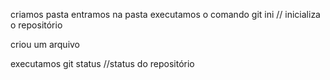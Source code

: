 criamos pasta
entramos na pasta
executamos o comando git ini // inicializa o repositório

criou um arquivo 

executamos git status //status do repositório
